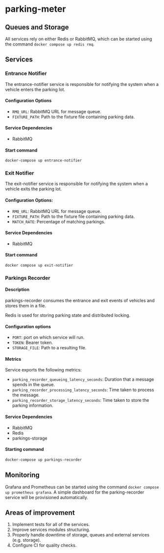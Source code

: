 # parking-meter

## Queues and Storage

All services rely on either Redis or RabbitMQ, which can be started using the command `docker compose up redis rmq`.


## Services

### Entrance Notifier

The entrance-notifier service is responsible for notifying the system when a vehicle enters the parking lot.

#### Configuration Options
- `RMQ_URL`: RabbitMQ URL for message queue.
- `FIXTURE_PATH`: Path to the fixture file containing parking data.

#### Service Dependencies
- RabbitMQ

#### Start command
```sh
docker-compose up entrance-notifier
```

### Exit Notifier

The exit-notifier service is responsible for notifying the system when a vehicle exits the parking lot.


#### Configuration Options:

- `RMQ_URL`: RabbitMQ URL for message queue.
- `FIXTURE_PATH`: Path to the fixture file containing parking data.
- `MATCH_RATE`: Percentage of matching parkings.

#### Service Dependencies
- RabbitMQ

#### Start command

```sh
docker compose up exit-notifier
```


### Parkings Recorder

#### Description

parkings-recorder consumes the entrance and exit events of vehicles and stores them in a file.

Redis is used for storing parking state and distributed locking.

#### Configuration options

- `PORT`: port on which service will run.
- `TOKEN`: Bearer token.
- `STORAGE_FILE`: Path to a resulting file.


#### Metrics

Service exports the following metrics:
- `parking_recorder_queueing_latency_seconds`: Duration that a message spends in the queue.
- `parking_recorder_processing_latency_seconds`: Time taken to process the message.
- `parking_recorder_storage_latency_seconds`: Time taken to store the parking information.


#### Service Dependencies

- RabbitMQ
- Redis
- parkings-storage


#### Starting command

```sh
docker-compose up parkings-recorder
```


## Monitoring

Grafana and Prometheus can be started using the command `docker compose up prometheus grafana`. A simple dashboard for the parking-recorder service will be provisioned automatically.


## Areas of improvement

1. Implement tests for all of the services.
2. Improve services modules structuring.
3. Properly handle downtime of storage, queues and external services (e.g. storage).
4. Configure CI for quality checks.
